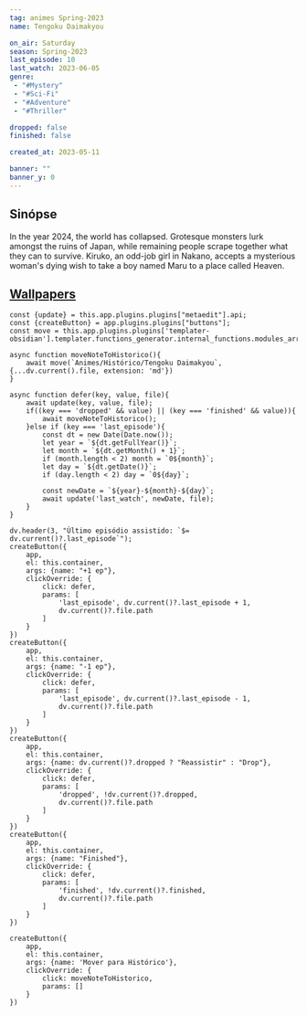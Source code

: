 ```yaml
---
tag: animes Spring-2023
name: Tengoku Daimakyou

on_air: Saturday
season: Spring-2023
last_episode: 10
last_watch: 2023-06-05
genre: 
 - "#Mystery"
 - "#Sci-Fi"
 - "#Adventure"
 - "#Thriller"

dropped: false
finished: false

created_at: 2023-05-11

banner: ""
banner_y: 0
---
```

## Sinópse
In the year 2024, the world has collapsed. Grotesque monsters lurk amongst the ruins of Japan, while remaining people scrape together what they can to survive. Kiruko, an odd-job girl in Nakano, accepts a mysterious woman's dying wish to take a boy named Maru to a place called Heaven.

## [Wallpapers](https://wall.alphacoders.com/search.php?search=Tengoku+Daimakyou&lang=Portuguese)

```dataviewjs
const {update} = this.app.plugins.plugins["metaedit"].api;
const {createButton} = app.plugins.plugins["buttons"];
const move = this.app.plugins.plugins['templater-obsidian'].templater.functions_generator.internal_functions.modules_array[1].static_functions.get('move');

async function moveNoteToHistorico(){
	await move(`Animes/Histórico/Tengoku Daimakyou`, {...dv.current().file, extension: 'md'})
}

async function defer(key, value, file){
	await update(key, value, file);
	if((key === 'dropped' && value) || (key === 'finished' && value)){
		await moveNoteToHistorico();
	}else if (key === 'last_episode'){
		const dt = new Date(Date.now());
		let year = `${dt.getFullYear()}`;
		let month = `${dt.getMonth() + 1}`;
		if (month.length < 2) month = `0${month}`;
		let day = `${dt.getDate()}`;
		if (day.length < 2) day = `0${day}`;

		const newDate = `${year}-${month}-${day}`;
		await update('last_watch', newDate, file);
	}
}

dv.header(3, "Último episódio assistido: `$= dv.current()?.last_episode`");
createButton({
	app,
	el: this.container,
	args: {name: "+1 ep"},
	clickOverride: {
		click: defer,
		params: [
			'last_episode', dv.current()?.last_episode + 1,
			dv.current()?.file.path
		]
	}
})
createButton({
	app,
	el: this.container,
	args: {name: "-1 ep"},
	clickOverride: {
		click: defer,
		params: [
			'last_episode', dv.current()?.last_episode - 1,
			dv.current()?.file.path
		]
	}
})
createButton({
	app,
	el: this.container,
	args: {name: dv.current()?.dropped ? "Reassistir" : "Drop"},
	clickOverride: {
		click: defer,
		params: [
			'dropped', !dv.current()?.dropped,
			dv.current()?.file.path
		]
	}
})
createButton({
	app,
	el: this.container,
	args: {name: "Finished"},
	clickOverride: {
		click: defer,
		params: [
			'finished', !dv.current()?.finished,
			dv.current()?.file.path
		]
	}
})

createButton({
	app,
	el: this.container,
	args: {name: 'Mover para Histórico'},
	clickOverride: {
		click: moveNoteToHistorico,
		params: []
	}
})
```
